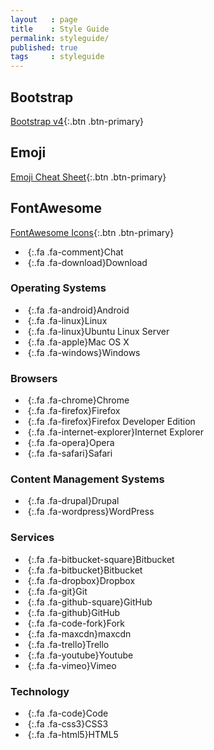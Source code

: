 ```yaml
---
layout   : page
title    : Style Guide
permalink: styleguide/
published: true
tags     : styleguide
---
```


Bootstrap
---------

[Bootstrap v4](http://v4-alpha.getbootstrap.com/getting-started/introduction/){:.btn .btn-primary}

Emoji
-----

[Emoji Cheat Sheet](http://www.emoji-cheat-sheet.com){:.btn .btn-primary}

FontAwesome
-----------

[FontAwesome Icons](http://fontawesome.io/icons/){:.btn .btn-primary}

 - *&nbsp;*{:.fa .fa-comment}Chat
 - *&nbsp;*{:.fa .fa-download}Download

### Operating Systems

 - *&nbsp;*{:.fa .fa-android}Android
 - *&nbsp;*{:.fa .fa-linux}Linux
 - *&nbsp;*{:.fa .fa-linux}Ubuntu Linux Server
 - *&nbsp;*{:.fa .fa-apple}Mac OS X
 - *&nbsp;*{:.fa .fa-windows}Windows

### Browsers

 - *&nbsp;*{:.fa .fa-chrome}Chrome
 - *&nbsp;*{:.fa .fa-firefox}Firefox
 - *&nbsp;*{:.fa .fa-firefox}Firefox Developer Edition
 - *&nbsp;*{:.fa .fa-internet-explorer}Internet Explorer
 - *&nbsp;*{:.fa .fa-opera}Opera
 - *&nbsp;*{:.fa .fa-safari}Safari

### Content Management Systems

 - *&nbsp;*{:.fa .fa-drupal}Drupal
 - *&nbsp;*{:.fa .fa-wordpress}WordPress

### Services

 - *&nbsp;*{:.fa .fa-bitbucket-square}Bitbucket
 - *&nbsp;*{:.fa .fa-bitbucket}Bitbucket
 - *&nbsp;*{:.fa .fa-dropbox}Dropbox
 - *&nbsp;*{:.fa .fa-git}Git
 - *&nbsp;*{:.fa .fa-github-square}GitHub
 - *&nbsp;*{:.fa .fa-github}GitHub
 - *&nbsp;*{:.fa .fa-code-fork}Fork
 - *&nbsp;*{:.fa .fa-maxcdn}maxcdn
 - *&nbsp;*{:.fa .fa-trello}Trello
 - *&nbsp;*{:.fa .fa-youtube}Youtube
 - *&nbsp;*{:.fa .fa-vimeo}Vimeo

### Technology

 - *&nbsp;*{:.fa .fa-code}Code
 - *&nbsp;*{:.fa .fa-css3}CSS3
 - *&nbsp;*{:.fa .fa-html5}HTML5